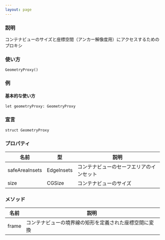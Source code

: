 ```yaml
---
layout: page
---
```


### 説明

コンテナビューのサイズと座標空間（アンカー解像度用）にアクセスするためのプロキシ

### 使い方

    GeometryProxy()

### 例

#### 基本的な使い方

    let geometryProxy: GeometryProxy

### 宣言

    struct GeometryProxy

### プロパティ

| 名前             | 型          | 説明                   |
| -------------- | ---------- | -------------------- |
| safeAreaInsets | EdgeInsets | コンテナビューのセーフエリアのインセット |
| size           | CGSize     | コンテナビューのサイズ          |

### メソッド

| 名前    | 説明                          |
| ----- | --------------------------- |
| frame | コンテナビューの境界線の矩形を定義された座標空間に変換 |
